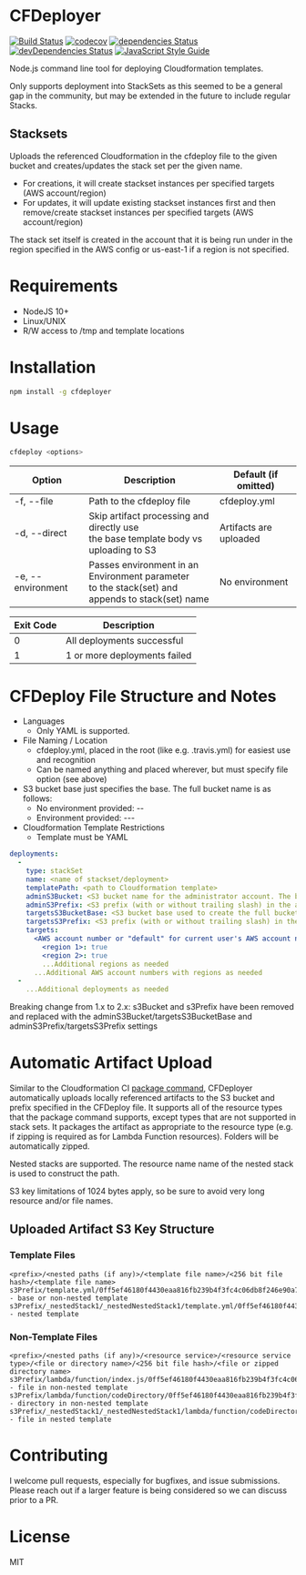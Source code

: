 # CFDeployer
[![Build Status](https://travis-ci.com/zippadd/cfdeploy.svg?branch=master)](https://travis-ci.com/zippadd/cfdeploy)
[![codecov](https://codecov.io/gh/zippadd/cfdeploy/branch/master/graph/badge.svg)](https://codecov.io/gh/zippadd/cfdeploy)
[![dependencies Status](https://david-dm.org/zippadd/cfdeploy/status.svg)](https://david-dm.org/zippadd/cfdeploy)
[![devDependencies Status](https://david-dm.org/zippadd/cfdeploy/dev-status.svg)](https://david-dm.org/zippadd/cfdeploy?type=dev)
[![JavaScript Style Guide](https://img.shields.io/badge/code_style-standard-brightgreen.svg)](https://standardjs.com)

Node.js command line tool for deploying Cloudformation templates.

Only supports deployment into StackSets as this seemed to be a general gap in the community, but may be extended in the future to include regular Stacks.

## Stacksets
Uploads the referenced Cloudformation in the cfdeploy file to the given bucket and creates/updates the stack set per the given name.
* For creations, it will create stackset instances per specified targets (AWS account/region)
* For updates, it will update existing stackset instances first and then remove/create stackset instances per specified targets (AWS account/region)

The stack set itself is created in the account that it is being run under in the region specified in the AWS config or us-east-1 if a region is not specified.

# Requirements
* NodeJS 10+
* Linux/UNIX
* R/W access to /tmp and template locations

# Installation
```bash
npm install -g cfdeployer
```

# Usage
```bash
cfdeploy <options>
```

| Option                              | Description                                                                                        | Default (if omitted)   |
|-------------------------------------|----------------------------------------------------------------------------------------------------|------------------------|
| -f, --file <filePath>               | Path to the cfdeploy file                                                                          | cfdeploy.yml           |
| -d, --direct                        | Skip artifact processing and directly use<br>the base template body vs uploading to S3             | Artifacts are uploaded |
| -e, --environment <environmentName> | Passes environment in an Environment parameter<br>to the stack(set) and appends to stack(set) name | No environment         |

| Exit Code | Description                  |
|-----------|------------------------------|
| 0         | All deployments successful   |
| 1         | 1 or more deployments failed |

# CFDeploy File Structure and Notes
* Languages
  * Only YAML is supported. 
* File Naming / Location
  * cfdeploy.yml, placed in the root (like e.g. .travis.yml) for easiest use and recognition
  * Can be named anything and placed wherever, but must specify file option (see above)
* S3 bucket base just specifies the base. The full bucket name is as follows:
  * No environment provided: <s3 bucket base>-<region>-<AWS account number>
  * Environment provided: <s3 bucket base>-<region>-<AWS account number>-<environment>
* Cloudformation Template Restrictions
  * Template must be YAML

```yaml
deployments:
  - 
    type: stackSet
    name: <name of stackset/deployment>
    templatePath: <path to Cloudformation template>
    adminS3Bucket: <S3 bucket name for the administrator account. The base template is placed here. -[environment] is appended if an environment is provided>
    adminS3Prefix: <S3 prefix (with or without trailing slash) in the adminS3Bucket where the uploaded base template is placed. e.g. thisIs/aPrefix/>
    targetsS3BucketBase: <S3 bucket base used to create the full bucket names where the base template artifacts are uploaded to>
    targetsS3Prefix: <S3 prefix (with or without trailing slash) in the targets S3 Buckets where the template artifacts are placed. e.g. thisIs/aPrefix/ >
    targets:
      <AWS account number or "default" for current user's AWS account number>:
        <region 1>: true
        <region 2>: true
        ...Additional regions as needed
      ...Additional AWS account numbers with regions as needed
  -
    ...Additional deployments as needed
```

Breaking change from 1.x to 2.x: s3Bucket and s3Prefix have been removed and replaced with the adminS3Bucket/targetsS3BucketBase
and adminS3Prefix/targetsS3Prefix settings

# Automatic Artifact Upload
Similar to the Cloudformation CI [package command](https://docs.aws.amazon.com/cli/latest/reference/cloudformation/package.html),
CFDeployer automatically uploads locally referenced artifacts to the S3 bucket and prefix specified in the CFDeploy file. It supports
all of the resource types that the package command supports, except types that are not supported in stack sets. It packages the
artifact as appropriate to the resource type (e.g. if zipping is required as for Lambda Function resources). Folders will be
automatically zipped.

Nested stacks are supported. The resource name name of the nested stack is used to construct the path.

S3 key limitations of 1024 bytes apply, so be sure to avoid very long resource and/or file names.

## Uploaded Artifact S3 Key Structure
### Template Files
```
<prefix>/<nested paths (if any)>/<template file name>/<256 bit file hash>/<template file name>
s3Prefix/template.yml/0ff5ef46180f4430eaa816fb239b4f3fc4c06db8f246e90a7c444ee25016e29d/template.yml - base or non-nested template
s3Prefix/_nestedStack1/_nestedNestedStack1/template.yml/0ff5ef46180f4430eaa816fb239b4f3fc4c06db8f246e90a7c444ee25016e29d/template.yml - nested template
```

### Non-Template Files
```
<prefix>/<nested paths (if any)>/<resource service>/<resource service type>/<file or directory name>/<256 bit file hash>/<file or zipped directory name>
s3Prefix/lambda/function/index.js/0ff5ef46180f4430eaa816fb239b4f3fc4c06db8f246e90a7c444ee25016e29d/index.js.zip - file in non-nested template
s3Prefix/lambda/function/codeDirectory/0ff5ef46180f4430eaa816fb239b4f3fc4c06db8f246e90a7c444ee25016e29d/codeDirectory.zip - directory in non-nested template
s3Prefix/_nestedStack1/_nestedNestedStack1/lambda/function/codeDirectory/0ff5ef46180f4430eaa816fb239b4f3fc4c06db8f246e90a7c444ee25016e29d/codeDirectory.zip - file in nested template
```

# Contributing
I welcome pull requests, especially for bugfixes, and issue submissions.
Please reach out if a larger feature is being considered so we can discuss prior to a PR.

# License
MIT